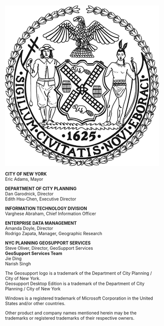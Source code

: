 
![NYCSeal >](img/nyc_seal.png "NYC Logo")

**CITY OF NEW YORK**  
Eric Adams, Mayor  

**DEPARTMENT OF CITY PLANNING**  
Dan Garodnick, Director  
Edith Hsu-Chen, Executive Director   

**INFORMATION TECHNOLOGY DIVISION**  
Varghese Abraham, Chief Information Officer  

**ENTERPRISE DATA MANAGEMENT**  
Amanda Doyle, Director  
Rodrigo Zapata, Manager, Geographic Research  

**NYC PLANNING GEOSUPPORT SERVICES**  
Steve Oliver, Director, GeoSupport Services  
**GeoSupport Services Team**  
Jie Ding   
Narish Singh

The Geosupport logo is a trademark of the Department of City Planning / City of New York.  
Geosupport Desktop Edition is a trademark of the Department of City Planning / City of New York

Windows is a registered trademark of Microsoft Corporation in the United States and/or other countries.

Other product and company names mentioned herein may be the trademarks or registered trademarks of their respective owners.
